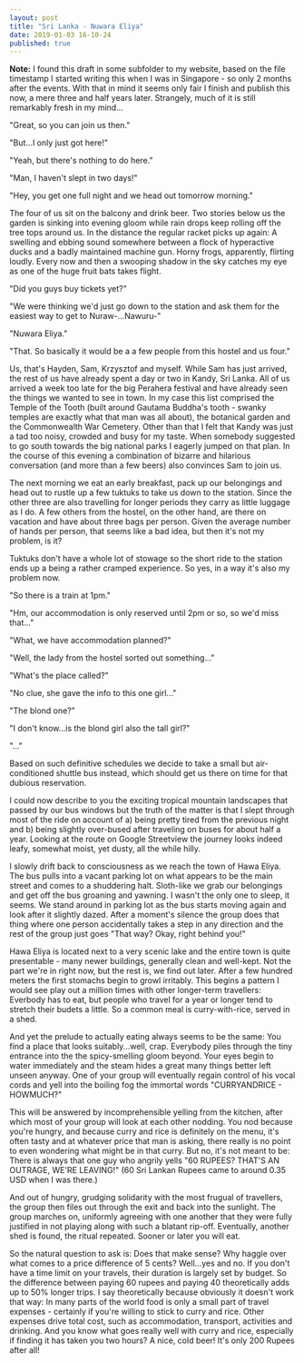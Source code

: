 ```yaml
---
layout: post
title: "Sri Lanka - Nuwara Eliya"
date: 2019-01-03 16-10-24
published: true
---
```


**Note:** I found this draft in some subfolder to my website, based on the file timestamp I started writing this when I was in Singapore - so only 2 months after the events. With that in mind it seems only fair I finish and publish this now, a mere three and half years later. Strangely, much of it is still remarkably fresh in my mind...


"Great, so you can join us then."

"But...I only just got here!"

"Yeah, but there's nothing to do here."

"Man, I haven't slept in two days!"

"Hey, you get one full night and we head out tomorrow morning."

The four of us sit on the balcony and drink beer. Two stories below us the garden is sinking into evening gloom while rain drops keep rolling off the tree tops around us. In the distance the regular racket picks up again: A swelling and ebbing sound somewhere between a flock of hyperactive ducks and a badly maintained machine gun. Horny frogs, apparently, flirting loudly. Every now and then a swooping shadow in the sky catches my eye as one of the huge fruit bats takes flight.

"Did you guys buy tickets yet?"

"We were thinking we'd just go down to the station and ask them for the easiest way to get to Nuraw-...Nawuru-"

"Nuwara Eliya."

"That. So basically it would be a a few people from this hostel and us four."


Us, that's Hayden, Sam, Krzysztof and myself. While Sam has just arrived, the rest of us have already spent a day or two in Kandy, Sri Lanka. All of us arrived a week too late for the big Perahera festival and have already seen the things we wanted to see in town. In my case this list comprised the Temple of the Tooth (built around Gautama Buddha's tooth - swanky temples are exactly what that man was all about), the botanical garden and the Commonwealth War Cemetery. Other than that I felt that Kandy was just a tad too noisy, crowded and busy for my taste. When somebody suggested to go south towards the big national parks I eagerly jumped on that plan. In the course of this evening a combination of bizarre and hilarious conversation (and more than a few beers) also convinces Sam to join us. 

The next morning we eat an early breakfast, pack up our belongings and head out to rustle up a few tuktuks to take us down to the station. Since the other three are also travelling for longer periods they carry as little luggage as I do. A few others from the hostel, on the other hand, are there on vacation and have about three bags per person. Given the average number of hands per person, that seems like a bad idea, but then it's not my problem, is it?

Tuktuks don't have a whole lot of stowage so the short ride to the station ends up a being a rather cramped experience. So yes, in a way it's also my problem now.

"So there is a train at 1pm."

"Hm, our accommodation is only reserved until 2pm or so, so we'd miss that..."

"What, we have accommodation planned?"

"Well, the lady from the hostel sorted out something..."

"What's the place called?"

"No clue, she gave the info to this one girl..."

"The blond one?"

"I don't know...is the blond girl also the tall girl?"

"..."


Based on such definitive schedules we decide to take a small but air-conditioned shuttle bus instead, which should get us there on time for that dubious reservation.

I could now describe to you the exciting tropical mountain landscapes that passed by our bus windows but the truth of the matter is that I slept through most of the ride on account of a) being pretty tired from the previous night and b) being slightly over-bused after traveling on buses for about half a year. Looking at the route on Google Streetview the journey looks indeed leafy, somewhat moist, yet dusty, all the while hilly.

I slowly drift back to consciousness as we reach the town of Hawa Eliya. The bus pulls into a vacant parking lot on what appears to be the main street and comes to a shuddering halt. Sloth-like we grab our belongings and get off the bus groaning and yawning. I wasn't the only one to sleep, it seems. We stand around in parking lot as the bus starts moving again and look after it slightly dazed. After a moment's silence the group does that thing where one person accidentally takes a step in any direction and the rest of the group just goes "That way? Okay, right behind you!"

Hawa Eliya is located next to a very scenic lake and the entire town is quite presentable - many newer buildings, generally clean and well-kept. Not the part we're in right now, but the rest is, we find out later. After a few hundred meters the first stomachs begin to growl irritably. This begins a pattern I would see play out a million times with other longer-term travellers: Everbody has to eat, but people who travel for a year or longer tend to stretch their budets a little. So a common meal is curry-with-rice, served in a shed.

And yet the prelude to actually eating always seems to be the same: You find a place that looks suitably...well, crap. Everybody piles through the tiny entrance into the the spicy-smelling gloom beyond. Your eyes begin to water immediately and the steam hides a great many things better left unseen anyway. One of your group will eventually regain control of his vocal cords and yell into the boiling fog the immortal words "CURRYANDRICE - HOWMUCH?"

This will be answered by incomprehensible yelling from the kitchen, after which most of your group will look at each other nodding. You nod because you're hungry, and because curry and rice is definitely on the menu, it's often tasty and at whatever price that man is asking, there really is no point to even wondering what might be in that curry. But no, it's not meant to be: There is always that one guy who angrily yells "60 RUPEES? THAT'S AN OUTRAGE, WE'RE LEAVING!" (60 Sri Lankan Rupees came to around 0.35 USD when I was there.)

And out of hungry, grudging solidarity with the most frugual of travellers, the group then files out through the exit and back into the sunlight. The group marches on, uniformly agreeing with one another that they were fully justified in not playing along with such a blatant rip-off. Eventually, another shed is found, the ritual repeated. Sooner or later you will eat.

So the natural question to ask is: Does that make sense? Why haggle over what comes to a price difference of 5 cents? Well...yes and no. If you don't have a time limit on your travels, their duration is largely set by budget. So the difference between paying 60 rupees and paying 40 theoretically adds up to 50% longer trips. I say theoretically because obviously it doesn't work that way: In many parts of the world food is only a small part of travel expenses - certainly if you're willing to stick to curry and rice. Other expenses drive total cost, such as accommodation, transport, activities and drinking. And you know what goes really well with curry and rice, especially if finding it has taken you two hours? A nice, cold beer! It's only 200 Rupees after all!










